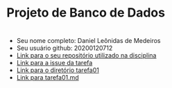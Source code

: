 # Projeto de Banco de Dados <h1>
  
- Seu nome completo: Daniel Leônidas de Medeiros
- Seu usuário github: 20200120712
- [Link para o seu repositório utilizado na disciplina](https://github.com/20200120712/ProjetoABD)
- [Link para a issue da tarefa](https://github.com/20200120712/ProjetoABD/issues/1)
- [Link para o diretório tarefa01](https://github.com/20200120712/ProjetoABD/tree/main/tarefas/t01)
- [Link para tarefa01.md](https://github.com/20200120712/ProjetoABD/blob/main/tarefas/t01/tarefa01.md)
